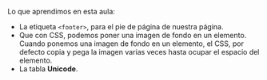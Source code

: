 Lo que aprendimos en esta aula:

- La etiqueta `<footer>`, para el pie de página de nuestra página.
- Que con CSS, podemos poner una imagen de fondo en un elemento. Cuando ponemos una imagen de fondo en un elemento, el CSS, por defecto copia y pega la imagen varias veces hasta ocupar el espacio del elemento.
- La tabla **Unicode**.